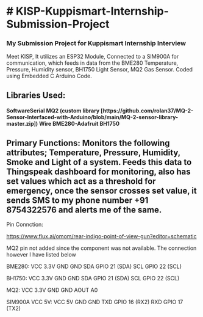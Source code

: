<h1># KISP-Kuppismart-Internship-Submission-Project</h1>
<h3>My Submission Project for Kuppismart Internship Interview </h3>

Meet KISP, It utilizes an ESP32 Module, Connected to a SIM900A for communication, which feeds in data from the BME280 Temperature, Pressure, Humidity sensor, BH1750 Light Sensor, MQ2 Gas Sensor. Coded using Embedded C Arduino Code.

<h2>
  Libraries Used:
</h2>
<h4>
  SoftwareSerial
  MQ2 (custom library [https://github.com/rolan37/MQ-2-Sensor-Interfaced-with-Arduino/blob/main/MQ-2-sensor-library-master.zip])
  Wire
  BME280-Adafruit
  BH1750
</h4>

<h2>
  Primary Functions:
  Monitors the following attributes; Temperature, Pressure, Humidity, Smoke and Light of a system. Feeds this data to Thingspeak dashboard for monitoring, also has set values which act as a threshold for emergency, once the sensor crosses set value, it sends SMS to my phone number +91 8754322576 and alerts me of the same.
</h2>

Pin Connction:

https://www.flux.ai/omom/rear-indigo-point-of-view-gun?editor=schematic

MQ2 pin not added since the component was not available. The connection however I have listed below

BME280:
VCC	3.3V
GND	GND
SDA	GPIO 21 (SDA)
SCL	GPIO 22 (SCL)

BH1750:
VCC	3.3V
GND	GND
SDA	GPIO 21 (SDA)
SCL	GPIO 22 (SCL)

MQ2:
VCC	3.3V
GND	GND
AOUT	A0

SIM900A	VCC	5V:
VCC	5V 
GND	GND
TXD	GPIO 16 (RX2)
RXD	GPIO 17 (TX2)
